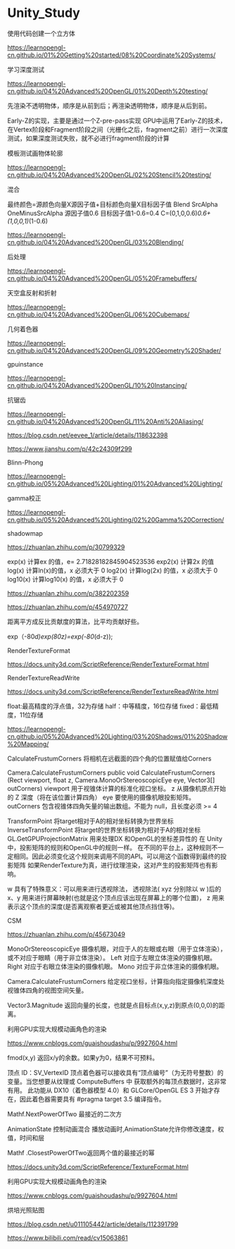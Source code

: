 # Unity_Study

使用代码创建一个立方体

https://learnopengl-cn.github.io/01%20Getting%20started/08%20Coordinate%20Systems/

学习深度测试

https://learnopengl-cn.github.io/04%20Advanced%20OpenGL/01%20Depth%20testing/

先渲染不透明物体，顺序是从前到后；再渲染透明物体，顺序是从后到前。

Early-Z的实现，主要是通过一个Z-pre-pass实现
GPU中运用了Early-Z的技术，在Vertex阶段和Fragment阶段之间（光栅化之后，fragment之前）进行一次深度测试，如果深度测试失败，就不必进行fragment阶段的计算

模板测试画物体轮廓

https://learnopengl-cn.github.io/04%20Advanced%20OpenGL/02%20Stencil%20testing/

混合

最终颜色=源颜色向量X源因子值+目标颜色向量X目标因子值
Blend SrcAlpha OneMinusSrcAlpha
源因子值0.6
目标因子值1-0.6=0.4
C=(0,1,0,0.6)*0.6+(1,0,0,1)*(1-0.6)

https://learnopengl-cn.github.io/04%20Advanced%20OpenGL/03%20Blending/

后处理

https://learnopengl-cn.github.io/04%20Advanced%20OpenGL/05%20Framebuffers/

天空盒反射和折射

https://learnopengl-cn.github.io/04%20Advanced%20OpenGL/06%20Cubemaps/

几何着色器

https://learnopengl-cn.github.io/04%20Advanced%20OpenGL/09%20Geometry%20Shader/

gpuinstance

https://learnopengl-cn.github.io/04%20Advanced%20OpenGL/10%20Instancing/

抗锯齿

https://learnopengl-cn.github.io/04%20Advanced%20OpenGL/11%20Anti%20Aliasing/

https://blog.csdn.net/eevee_1/article/details/118632398

https://www.jianshu.com/p/42c24309f299

Blinn-Phong

https://learnopengl-cn.github.io/05%20Advanced%20Lighting/01%20Advanced%20Lighting/

gamma校正

https://learnopengl-cn.github.io/05%20Advanced%20Lighting/02%20Gamma%20Correction/

shadowmap

https://zhuanlan.zhihu.com/p/30799329


exp(x) 计算ex 的值，e= 2.71828182845904523536
exp2(x) 计算2x 的值
log(x) 计算ln(x)的值，x 必须大于 0
log2(x) 计算log(2x) 的值，x 必须大于 0
log10(x) 计算log10(x) 的值，x 必须大于 0

https://zhuanlan.zhihu.com/p/382202359

https://zhuanlan.zhihu.com/p/454970727

距离平方成反比贡献度的算法，比平均贡献好些。

exp（-80*d)*exp(80*z)=exp(-80*(d-z));

RenderTextureFormat

https://docs.unity3d.com/ScriptReference/RenderTextureFormat.html

RenderTextureReadWrite

https://docs.unity3d.com/ScriptReference/RenderTextureReadWrite.html

float:最高精度的浮点值，32为存储
half：中等精度，16位存储
fixed：最低精度，11位存储

https://learnopengl-cn.github.io/05%20Advanced%20Lighting/03%20Shadows/01%20Shadow%20Mapping/

CalculateFrustumCorners 将相机在远截面的四个角的位置赋值给Corners

Camera.CalculateFrustumCorners
public void CalculateFrustumCorners (Rect viewport, float z, Camera.MonoOrStereoscopicEye eye, Vector3[] outCorners)
viewport	用于视锥体计算的标准化视口坐标。
z	从摄像机原点开始的 Z 深度（将在该位置计算四角）
eye	要使用的摄像机眼投影矩阵。
outCorners	包含视锥体四角矢量的输出数组。不能为 null，且长度必须 >= 4

TransformPoint 将target相对于A的相对坐标转换为世界坐标
InverseTransformPoint  将target的世界坐标转换为相对于A的相对坐标
GL.GetGPUProjectionMatrix 用来处理DX 和OpenGL的坐标差异性的
在 Unity 中，投影矩阵的规则和OpenGL中的规则一样。 在不同的平台上，这种规则不一定相同。因此必须变化这个规则来调用不同的API。可以用这个函数得到最终的投影矩阵
如果RenderTexture为真，进行纹理渲染，这对产生的投影矩阵也有影响。

w 具有了特殊意义：可以用来进行透视除法，
透视除法( xyz 分别除以 w )后的 x、y 用来进行屏幕映射(也就是这个顶点应该出现在屏幕上的哪个位置)，
z 用来表示这个顶点的深度(是否离观察者更近或被其他顶点挡住等)。

CSM

https://zhuanlan.zhihu.com/p/45673049

MonoOrStereoscopicEye
摄像机眼，对应于人的左眼或右眼（用于立体渲染），或不对应于眼睛（用于非立体渲染）。
Left	对应于左眼立体渲染的摄像机眼。
Right	对应于右眼立体渲染的摄像机眼。
Mono	对应于非立体渲染的摄像机眼。

Camera.CalculateFrustumCorners
给定视口坐标，计算指向指定摄像机深度处视锥体四角的视图空间矢量。

Vector3.Magnitude
返回向量的长度，也就是点目标点(x,y,z)到原点(0,0,0)的距离。

利用GPU实现大规模动画角色的渲染
 
https://www.cnblogs.com/guaishoudashu/p/9927604.html

fmod(x,y)	返回x/y的余数。如果y为0，结果不可预料。

顶点 ID：SV_VertexID
顶点着色器可以接收具有“顶点编号”（为无符号整数）的变量。当您想要从纹理或 ComputeBuffers 中 获取额外的每顶点数据时，这非常有用。
此功能从 DX10（着色器模型 4.0）和 GLCore/OpenGL ES 3 开始才存在，因此着色器需要具有 #pragma target 3.5 编译指令。

Mathf.NextPowerOfTwo 最接近的二次方

AnimationState 控制动画混合 播放动画时,AnimationState允许你修改速度，权值，时间和层

Mathf .ClosestPowerOfTwo返回两个值的最接近的幂

https://docs.unity3d.com/ScriptReference/TextureFormat.html

利用GPU实现大规模动画角色的渲染
 
https://www.cnblogs.com/guaishoudashu/p/9927604.html

烘培光照贴图

https://blog.csdn.net/u011105442/article/details/112391799

https://www.bilibili.com/read/cv15063861





